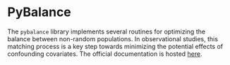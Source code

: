 # PyBalance

The `pybalance` library implements several routines for optimizing the balance
between non-random populations. In observational studies, this matching process
is a key step towards minimizing the potential effects of confounding
covariates. The official documentation is hosted [here](https://bayer-group.github.io/pybalance/).
